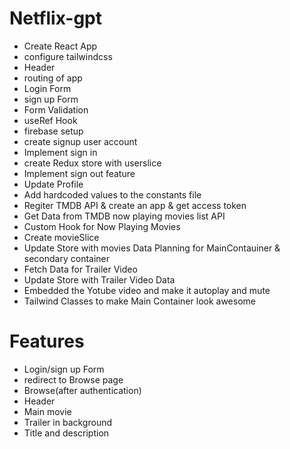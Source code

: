 # Netflix-gpt
 - Create React App
 - configure tailwindcss
 - Header 
 - routing of app
 - Login Form
 - sign up Form 
 - Form Validation
 - useRef Hook
 - firebase setup
 - create signup user account
 - Implement sign in 
 - create Redux store with userslice
 - Implement sign out feature
 - Update Profile
 - Add hardcoded values to the constants file
- Regiter TMDB API & create an app & get access token
- Get Data from TMDB now playing movies list API
- Custom Hook for Now Playing Movies
- Create movieSlice
- Update Store with movies Data
 Planning for MainContauiner & secondary container
- Fetch Data for Trailer Video
- Update Store with Trailer Video Data
- Embedded the Yotube video and make it autoplay and mute
- Tailwind Classes to make Main Container look awesome

 
  

 # Features
 - Login/sign up Form
 - redirect to Browse page
 - Browse(after authentication)
  - Header
   - Main movie
   - Trailer in background
   - Title and description 


